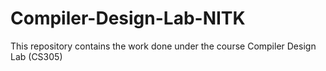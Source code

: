 # Compiler-Design-Lab-NITK
This repository contains the work done under the course Compiler Design Lab (CS305)
